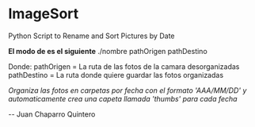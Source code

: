 # ImageSort
Python Script to Rename and Sort Pictures by Date

**El modo de es el siguiente**
./nombre pathOrigen pathDestino

Donde:
pathOrigen = La ruta de las fotos de la camara desorganizadas
pathDestino = La ruta donde quiere guardar las fotos organizadas

*Organiza las fotos en carpetas por fecha con el formato 'AAA/MM/DD' y automaticamente crea una capeta llamada 'thumbs' para cada fecha*

--
Juan Chaparro Quintero
